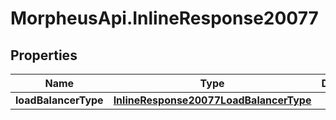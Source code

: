 # MorpheusApi.InlineResponse20077

## Properties

Name | Type | Description | Notes
------------ | ------------- | ------------- | -------------
**loadBalancerType** | [**InlineResponse20077LoadBalancerType**](InlineResponse20077LoadBalancerType.md) |  | [optional] 



